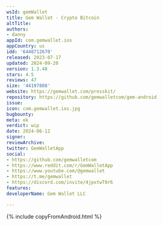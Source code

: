 ```yaml
---
wsId: gemWallet
title: Gem Wallet - Crypto Bitcoin
altTitle: 
authors:
- danny
appId: com.gemwallet.ios
appCountry: us
idd: '6448712670'
released: 2023-07-17
updated: 2024-09-20
version: 1.3.48
stars: 4.5
reviews: 47
size: '44197888'
website: https://gemwallet.com/presskit/
repository: https://github.com/gemwalletcom/gem-android
issue: 
icon: com.gemwallet.ios.jpg
bugbounty: 
meta: ok
verdict: wip
date: 2024-06-12
signer: 
reviewArchive: 
twitter: GemWalletApp
social:
- https://github.com/gemwalletcom
- https://www.reddit.com/r/GemWalletApp
- https://www.youtube.com/@gemwallet
- https://t.me/gemwallet
- https://discord.com/invite/4jpxtwT8r6
features: 
developerName: Gem Wallet LLC

---
```


{% include copyFromAndroid.html %}
